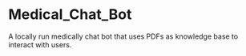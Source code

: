 # Medical_Chat_Bot
A locally run medically chat bot that uses PDFs as knowledge base to interact with users.
